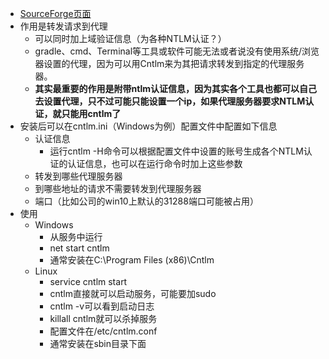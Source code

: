 * [SourceForge页面](https://sourceforge.net/projects/cntlm)
* 作用是转发请求到代理
    * 可以同时加上域验证信息（为各种NTLM认证？）
    * gradle、cmd、Terminal等工具或软件可能无法或者说没有使用系统/浏览器设置的代理，因为可以用Cntlm来为其把请求转发到指定的代理服务器。
    * **其实最重要的作用是附带ntlm认证信息，因为其实各个工具也都可以自己去设置代理，只不过可能只能设置一个ip，如果代理服务器要求NTLM认证，就只能用cntlm了**
* 安装后可以在cntlm.ini（Windows为例）配置文件中配置如下信息
    * 认证信息
        * 运行cntlm -H命令可以根据配置文件中设置的账号生成各个NTLM认证的认证信息，也可以在运行命令时加上这些参数
    * 转发到哪些代理服务器
    * 到哪些地址的请求不需要转发到代理服务器
    * 端口（比如公司的win10上默认的31288端口可能被占用）
* 使用
    * Windows
        * 从服务中运行
        * net start cntlm
       * 通常安装在C:\Program Files (x86)\Cntlm
    * Linux
        * service cntlm start
        * cntlm直接就可以启动服务，可能要加sudo
        * cntlm -v可以看到启动日志
        * killall cntlm就可以杀掉服务
        * 配置文件在/etc/cntlm.conf
        * 通常安装在sbin目录下面